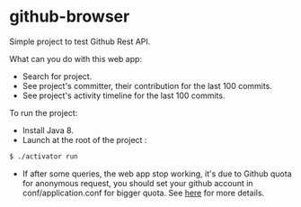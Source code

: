 # github-browser

Simple project to test Github Rest API.

What can you do with this web app:
- Search for project.
- See project's committer, their contribution for the last 100 commits.
- See project's activity timeline for the last 100 commits.

To run the project:
- Install Java 8.
- Launch at the root of the project :

```sh
$ ./activator run
```

- If after some queries, the web app stop working, it's due to Github quota for anonymous request, you should set your github account in conf/application.conf for bigger quota. See [here](https://developer.github.com/v3/#rate-limiting) for more details. 